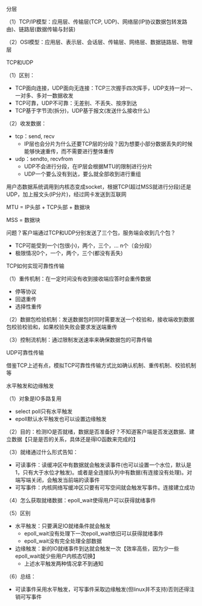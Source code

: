 分层

（1）TCP/IP模型：应用层、传输层(TCP, UDP)、网络层(IP协议数据包转发路由)、链路层(数据传输与封装)

（2）OSI模型：应用层、表示层、会话层、传输层、网络层、数据链路层、物理层



TCP和UDP

（1）区别：

- TCP面向连接，UDP面向无连接：TCP三次握手四次挥手，UDP支持一对一、一对多、多对一数据收发
- TCP可靠，UDP不可靠：无差别、不丢失、按序到达
- TCP基于字节流(拆分)，UDP基于报文(发送什么接收什么)

（2）收发数据：

- tcp：send, recv
  - IP层也会分片为什么还要TCP层的分段？因为想要小部分数据丢失的时候能够快速重传，而不需要进行整体重传
- udp：sendto, recvfrom
  - UDP不会进行分段，在IP层会根据MTU的限制进行分片
  - UDP一个要么没有到达，要么就全部收到进行重组

用户态数据系统调用到内核态变成socket，根据TCP(超过MSS就进行分段)还是UDP，加上报文头(IP分片)，经过网卡发送到互联网

MTU = IP头部 + TCP头部 + 数据块

MSS = 数据块

问题？客户端通过TCP和UDP分别发送了三个包，服务端会收到几个包？

- TCP可能受到一个(包很小)，两个，三个，... n个（会分段）
- 极限情况0个，一个，两个，三个(都没有丢失)



TCP如何实现可靠性传输

（1）重传机制：在一定时间没有收到接收端应答时会重传数据

- 停等协议
- 回退重传
- 选择性重传

（2）数据包检验机制：发送数据包时同时需要发送一个校验和，接收端收到数据包校验校验和，如果校验失败会要求发送端重传

（3）控制流机制：通过限制发送速率来确保数据包的可靠传输



UDP可靠性传输

借鉴TCP上述有点，模拟TCP可靠性传输方式比如确认机制、重传机制、校验机制等



水平触发和边缘触发

（1）对象是IO多路复用

- select poll只有水平触发
- epoll默认水平触发也可以设置边缘触发

（2）目的：检测IO是否就绪，数据是否准备好？不知道客户端是否发送数据、建立数据【只是是否的关系，具体还是得IO函数来完成的】

（3）就绪通过什么形式告知：

- 可读事件：读缓冲区中有数据就会触发读事件(也可以设置一个水位，默认是1，只有大于水位才触发)。或者是全连接队列中有数据(有连接没有处理)。对端写端关闭，会触发当前端的读事件
- 可写事件：内核网络写缓冲区只要有可写空间就会触发写事件。连接建立成功

（4）怎么获取就绪数据：epoll_wait使得用户可以获得就绪事件

（5）区别

- 水平触发：只要满足IO就绪条件就会触发
  - epoll_wait没有处理下一次epoll_wait依旧可以获得就绪事件
  - epoll_wait没有完全处理全部数据
- 边缘触发：新的IO就绪事件到达就会触发一次【效率高些，因为少一些epoll_wait就少些用户内核态切换】
  - 上述水平触发两种情况拿不到通知

（6）总结：

- 可读事件采用水平触发，可写事件采取边缘触发(但linux并不支持)否则还得注销可写事件